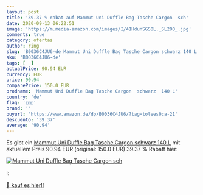```yaml
---
layout: post
title: '39.37 % rabat auf Mammut Uni Duffle Bag Tasche Cargon  sch'
date: 2020-09-13 06:22:51
image: 'https://m.media-amazon.com/images/I/41HdunSGS0L._SL200_.jpg'
comments: true
category: ofertas
author: ring
slug: 'B0036C4JU6-de Mammut Uni Duffle Bag Tasche Cargon schwarz 140 L'
sku: 'B0036C4JU6-de'
tags: [  ]
actualPrice: 90.94 EUR
currency: EUR
price: 90.94
comparePrice: 150.0 EUR
prodname: 'Mammut Uni Duffle Bag Tasche Cargon  schwarz  140 L'
country: 'de'
flag: '🇩🇪'
brand: ''
buyurl: 'https://www.amazon.de/dp/B0036C4JU6/?tag=tolees0ca-21'
descuento: '39.37'
average: '90.94'
---
```


Es gibt ein [Mammut Uni Duffle Bag Tasche Cargon  schwarz  140 L](https://www.amazon.de/dp/B0036C4JU6/?tag=tolees0ca-21) mit aktuellem Preis 90.94 EUR (original: 150.0 EUR) 39.37 % Rabatt hier:

[![Mammut Uni Duffle Bag Tasche Cargon  sch](https://m.media-amazon.com/images/I/41HdunSGS0L._SL200_.jpg)](https://www.amazon.de/dp/B0036C4JU6/?tag=tolees0ca-21)

ℹ️:


[🛒 kauf es hier!!](https://www.amazon.de/dp/B0036C4JU6/?tag=tolees0ca-21)
